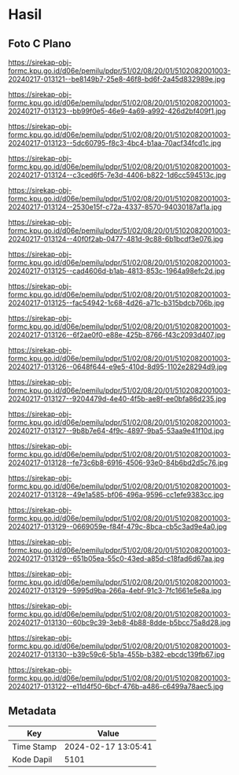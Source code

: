 # Hasil

## Foto C Plano

https://sirekap-obj-formc.kpu.go.id/d06e/pemilu/pdpr/51/02/08/20/01/5102082001003-20240217-013121--be8149b7-25e8-46f8-bd6f-2a45d832989e.jpg

https://sirekap-obj-formc.kpu.go.id/d06e/pemilu/pdpr/51/02/08/20/01/5102082001003-20240217-013123--bb99f0e5-46e9-4a69-a992-426d2bf409f1.jpg

https://sirekap-obj-formc.kpu.go.id/d06e/pemilu/pdpr/51/02/08/20/01/5102082001003-20240217-013123--5dc60795-f8c3-4bc4-b1aa-70acf34fcd1c.jpg

https://sirekap-obj-formc.kpu.go.id/d06e/pemilu/pdpr/51/02/08/20/01/5102082001003-20240217-013124--c3ced6f5-7e3d-4406-b822-1d6cc594513c.jpg

https://sirekap-obj-formc.kpu.go.id/d06e/pemilu/pdpr/51/02/08/20/01/5102082001003-20240217-013124--2530e15f-c72a-4337-8570-94030187af1a.jpg

https://sirekap-obj-formc.kpu.go.id/d06e/pemilu/pdpr/51/02/08/20/01/5102082001003-20240217-013124--40f0f2ab-0477-481d-9c88-6b1bcdf3e076.jpg

https://sirekap-obj-formc.kpu.go.id/d06e/pemilu/pdpr/51/02/08/20/01/5102082001003-20240217-013125--cad4606d-b1ab-4813-853c-1964a98efc2d.jpg

https://sirekap-obj-formc.kpu.go.id/d06e/pemilu/pdpr/51/02/08/20/01/5102082001003-20240217-013125--fac54942-1c68-4d26-a71c-b315bdcb706b.jpg

https://sirekap-obj-formc.kpu.go.id/d06e/pemilu/pdpr/51/02/08/20/01/5102082001003-20240217-013126--6f2ae0f0-e88e-425b-8766-f43c2093d407.jpg

https://sirekap-obj-formc.kpu.go.id/d06e/pemilu/pdpr/51/02/08/20/01/5102082001003-20240217-013126--0648f644-e9e5-410d-8d95-1102e28294d9.jpg

https://sirekap-obj-formc.kpu.go.id/d06e/pemilu/pdpr/51/02/08/20/01/5102082001003-20240217-013127--9204479d-4e40-4f5b-ae8f-ee0bfa86d235.jpg

https://sirekap-obj-formc.kpu.go.id/d06e/pemilu/pdpr/51/02/08/20/01/5102082001003-20240217-013127--9b8b7e64-4f9c-4897-9ba5-53aa9e41f10d.jpg

https://sirekap-obj-formc.kpu.go.id/d06e/pemilu/pdpr/51/02/08/20/01/5102082001003-20240217-013128--fe73c6b8-6916-4506-93e0-84b6bd2d5c76.jpg

https://sirekap-obj-formc.kpu.go.id/d06e/pemilu/pdpr/51/02/08/20/01/5102082001003-20240217-013128--49e1a585-bf06-496a-9596-cc1efe9383cc.jpg

https://sirekap-obj-formc.kpu.go.id/d06e/pemilu/pdpr/51/02/08/20/01/5102082001003-20240217-013129--0669059e-f84f-479c-8bca-cb5c3ad9e4a0.jpg

https://sirekap-obj-formc.kpu.go.id/d06e/pemilu/pdpr/51/02/08/20/01/5102082001003-20240217-013129--651b05ea-55c0-43ed-a85d-c18fad6d67aa.jpg

https://sirekap-obj-formc.kpu.go.id/d06e/pemilu/pdpr/51/02/08/20/01/5102082001003-20240217-013129--5995d9ba-266a-4ebf-91c3-7fc1661e5e8a.jpg

https://sirekap-obj-formc.kpu.go.id/d06e/pemilu/pdpr/51/02/08/20/01/5102082001003-20240217-013130--60bc9c39-3eb8-4b88-8dde-b5bcc75a8d28.jpg

https://sirekap-obj-formc.kpu.go.id/d06e/pemilu/pdpr/51/02/08/20/01/5102082001003-20240217-013130--b39c59c6-5b1a-455b-b382-ebcdc139fb67.jpg

https://sirekap-obj-formc.kpu.go.id/d06e/pemilu/pdpr/51/02/08/20/01/5102082001003-20240217-013122--e11d4f50-6bcf-476b-a486-c6499a78aec5.jpg


## Metadata

| Key        | Value               |
| ---------- | ------------------- |
| Time Stamp | 2024-02-17 13:05:41 |
| Kode Dapil | 5101                |



